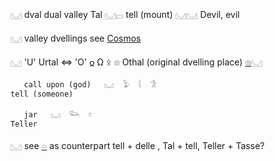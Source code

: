 𓈋 dval dual valley Tal 𓈋𓊌 tell (mount) 𓈋𓈋 Devil, evil  

𓈋 valley dvellings see [Cosmos](Cosmos)  

𓈋 'U' Urtal ⇔ 'O' 𐍉 Ω ᛟ 𓊖 Othal  (original dvelling place) [𓊖](𓊖)𓈋  

```  
   call upon (god)   𓈋  𓅱  𓇋  𓀞  
tell (someone)  

   jar   𓈋  𓃛  𓏌  
Teller  
```  
𓈋 see [𓏏](𓏏) as counterpart tell + delle , Tal + tell, Teller + Tasse?  